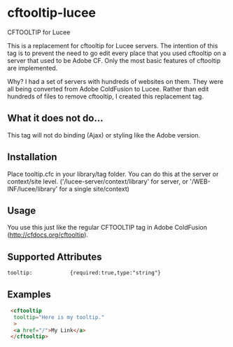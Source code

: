 # cftooltip-lucee
CFTOOLTIP for Lucee

This is a replacement for cftooltip for Lucee servers. The intention of this tag is to prevent the need to go edit every place that you used cftooltip on a server that used to be Adobe CF. Only the most basic features of cftooltip are implemented.

Why? I had a set of servers with hundreds of websites on them. They were all being converted from Adobe ColdFusion to Lucee. Rather than edit hundreds of files to remove cftooltip, I created this replacement tag.

## What it does not do...

This tag will not do binding (Ajax) or styling like the Adobe version.

## Installation

Place tooltip.cfc in your library/tag folder. You can do this at the server or context/site level. ('/lucee-server/context/library' for server, or '/WEB-INF/lucee/library' for a single site/context)

## Usage

You use this just like the regular CFTOOLTIP tag in Adobe ColdFusion (http://cfdocs.org/cftooltip).

## Supported Attributes
```html
tooltip:			{required:true,type:"string"}
```

## Examples
```html
 <cftooltip 
  tooltip="Here is my tooltip."
  >
  <a href="/">My Link</a>
 </cftooltip>
```

